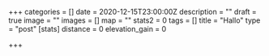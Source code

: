 +++
categories = []
date = 2020-12-15T23:00:00Z
description = ""
draft = true
image = ""
images = []
map = ""
stats2 = 0
tags = []
title = "Hallo"
type = "post"
[stats]
distance = 0
elevation_gain = 0

+++
